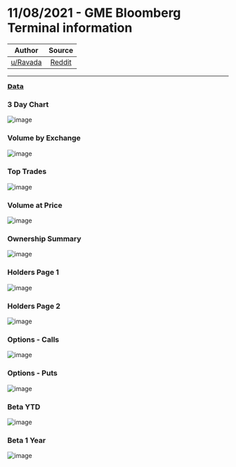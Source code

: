 11/08/2021 - GME Bloomberg Terminal information
===============================================

| Author      | Source | 
|  :----:     |    :----:   |        
| [u/Ravada](https://www.reddit.com/user/Ravada/) | [Reddit](https://www.reddit.com/r/DDintoGME/comments/p2l81u/11082021_gme_bloomberg_terminal_information/) |

---

[𝗗𝗮𝘁𝗮](https://www.reddit.com/r/DDintoGME/search?q=flair_name%3A%22%F0%9D%97%97%F0%9D%97%AE%F0%9D%98%81%F0%9D%97%AE%22&restrict_sr=1)

### 3 Day Chart 
![image](https://user-images.githubusercontent.com/82035192/129492035-88348504-4d16-4b33-b585-989acf8869bd.png)


### Volume by Exchange
![image](https://user-images.githubusercontent.com/82035192/129492042-6a2a4c04-8bc0-4e9c-8f6e-3c98e54c2d92.png)


### Top Trades
![image](https://user-images.githubusercontent.com/82035192/129492049-69f08a78-3d5b-4be8-a6a1-2a4dbcecd1f1.png)


### Volume at Price
![image](https://user-images.githubusercontent.com/82035192/129492052-42672c95-3de7-449f-b7a3-3746ded9cea6.png)


### Ownership Summary
![image](https://user-images.githubusercontent.com/82035192/129492057-89cf3199-4ae8-49dc-b554-19d10427c8a4.png)


### Holders Page 1
![image](https://user-images.githubusercontent.com/82035192/129492061-853d89f9-8e16-454f-9634-2f6e4065eadb.png)


### Holders Page 2
![image](https://user-images.githubusercontent.com/82035192/129492066-bec52ddf-0000-462a-928a-81470933a74e.png)


### Options - Calls
![image](https://user-images.githubusercontent.com/82035192/129492068-7d538f23-6854-4d4f-b0bd-83e4de469c74.png)


### Options - Puts
![image](https://user-images.githubusercontent.com/82035192/129492071-a1b7ef1b-d29f-4477-bf75-9d73df1740c0.png)


### Beta YTD
![image](https://user-images.githubusercontent.com/82035192/129492075-57137505-40f8-4e34-846f-ecc9547f2cc6.png)


### Beta 1 Year
![image](https://user-images.githubusercontent.com/82035192/129492082-34972920-85e2-4b8f-b6bf-a55a315a2a48.png)
